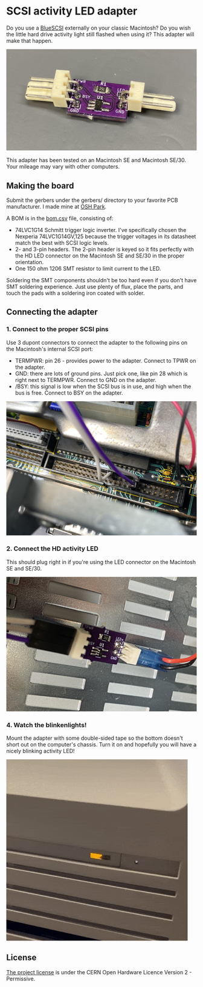 # SCSI activity LED adapter #

Do you use a [BlueSCSI](https://github.com/erichelgeson/bluescsi) externally on your classic Macintosh? Do you wish the little hard drive activity light still flashed when using it? This adapter will make that happen.

<img alt="assembled SCSI activity LED adapter" src="images/assembled.jpg">

This adapter has been tested on an Macintosh SE and Macintosh SE/30. Your mileage may vary with other computers.

## Making the board ##

Submit the gerbers under the gerbers/ directory to your favorite PCB manufacturer. I made mine at [OSH Park](https://oshpark.com).

A BOM is in the [bom.csv](bom.csv) file, consisting of:

- 74LVC1G14 Schmitt trigger logic inverter. I've specifically chosen the Nexperia 74LVC1G14GV,125 because the trigger voltages in its datasheet match the best with SCSI logic levels.
- 2- and 3-pin headers. The 2-pin header is keyed so it fits perfectly with the HD LED connector on the Macintosh SE and SE/30 in the proper orientation.
- One 150 ohm 1206 SMT resistor to limit current to the LED.

Soldering the SMT components shouldn't be too hard even if you don't have SMT soldering experience. Just use plenty of flux, place the parts, and touch the pads with a soldering iron coated with solder.

## Connecting the adapter ##

### 1. Connect to the proper SCSI pins ###

Use 3 dupont connectors to connect the adapter to the following pins on the Macintosh's internal SCSI port:

- TERMPWR: pin 26 - provides power to the adapter. Connect to TPWR on the adapter.
- GND: there are lots of ground pins. Just pick one, like pin 28 which is right next to TERMPWR. Connect to GND on the adapter.
- /BSY: this signal is low when the SCSI bus is in use, and high when the bus is free. Connect to BSY on the adapter.

<img alt="connecting to the SCSI port" src="images/connect1.jpg">

### 2. Connect the HD activity LED ###

This should plug right in if you're using the LED connector on the Macintosh SE and SE/30.

<img alt="connecting the activity LED" src="images/connect2.jpg">

### 4. Watch the blinkenlights! ###

Mount the adapter with some double-sided tape so the bottom doesn't short out on the computer's chassis. Turn it on and hopefully you will have a nicely blinking activity LED!

<img alt="GIF of blinking hard drive light" src="images/blinkenlights.gif">

## License ##

[The project license](LICENSE.txt) is under the CERN Open Hardware Licence Version 2 - Permissive.
